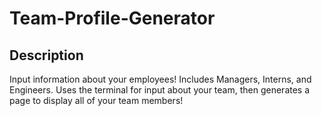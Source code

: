 # Team-Profile-Generator

## Description
Input information about your employees! Includes Managers, Interns, and Engineers. Uses the terminal for input about your team, then generates a page to display all of your team members!
